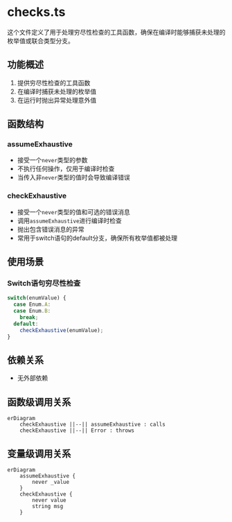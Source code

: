 # checks.ts

这个文件定义了用于处理穷尽性检查的工具函数，确保在编译时能够捕获未处理的枚举值或联合类型分支。

## 功能概述

1. 提供穷尽性检查的工具函数
2. 在编译时捕获未处理的枚举值
3. 在运行时抛出异常处理意外值

## 函数结构

### assumeExhaustive
- 接受一个`never`类型的参数
- 不执行任何操作，仅用于编译时检查
- 当传入非`never`类型的值时会导致编译错误

### checkExhaustive
- 接受一个`never`类型的值和可选的错误消息
- 调用`assumeExhaustive`进行编译时检查
- 抛出包含错误消息的异常
- 常用于switch语句的default分支，确保所有枚举值都被处理

## 使用场景

### Switch语句穷尽性检查
```typescript
switch(enumValue) {
  case Enum.A:
  case Enum.B:
    break;
  default:
    checkExhaustive(enumValue);
}
```

## 依赖关系

- 无外部依赖

## 函数级调用关系

```mermaid
erDiagram
    checkExhaustive ||--|| assumeExhaustive : calls
    checkExhaustive ||--|| Error : throws
```

## 变量级调用关系

```mermaid
erDiagram
    assumeExhaustive {
        never _value
    }
    checkExhaustive {
        never value
        string msg
    }
```